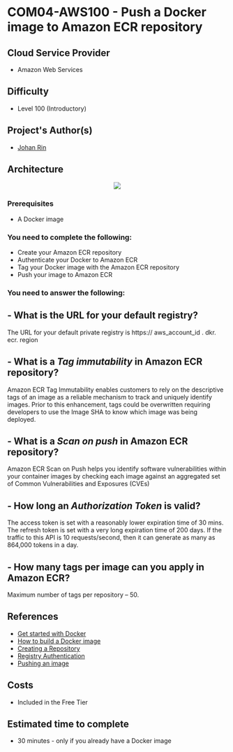 # COM04-AWS100 - Push a Docker image to Amazon ECR repository

## Cloud Service Provider

- Amazon Web Services

## Difficulty

- Level 100 (Introductory)

## Project's Author(s)

- [Johan Rin](https://twitter.com/johanrin)

## Architecture 
<p align="center">
<img src="https://user-images.githubusercontent.com/80279467/176993578-1b5fa56b-2b7c-4999-9d23-93ff747cbfe3.png"  ></p>

### Prerequisites

- A Docker image

### You need to complete the following:

- Create your Amazon ECR repository
- Authenticate your Docker to Amazon ECR
- Tag your Docker image with the Amazon ECR repository
- Push your image to Amazon ECR

### You need to answer the following:

## - What is the URL for your default registry?
The URL for your default private registry is https:// aws_account_id . dkr. ecr. region 

## - What is a _Tag immutability_ in Amazon ECR repository?
Amazon ECR Tag Immutability enables customers to rely on the descriptive tags of an image as a reliable mechanism to track and uniquely identify images. Prior to this enhancement, tags could be overwritten requiring developers to use the Image SHA to know which image was being deployed.

## - What is a _Scan on push_ in Amazon ECR repository?
Amazon ECR Scan on Push helps you identify software vulnerabilities within your container images by checking each image against an aggregated set of Common Vulnerabilities and Exposures (CVEs)

## - How long an _Authorization Token_ is valid?
The access token is set with a reasonably lower expiration time of 30 mins. The refresh token is set with a very long expiration time of 200 days. If the traffic to this API is 10 requests/second, then it can generate as many as 864,000 tokens in a day.

## - How many tags per image can you apply in Amazon ECR?
Maximum number of tags per repository – 50.

## References

- [Get started with Docker](https://docs.docker.com/get-started/)
- [How to build a Docker image](https://www.youtube.com/watch?v=6Er8MAvTWlI)
- [Creating a Repository](https://docs.aws.amazon.com/AmazonECR/latest/userguide/repository-create.html)
- [Registry Authentication](https://docs.aws.amazon.com/AmazonECR/latest/userguide/Registries.html#registry_auth)
- [Pushing an image](https://docs.aws.amazon.com/AmazonECR/latest/userguide/docker-push-ecr-image.html)

## Costs

- Included in the Free Tier

## Estimated time to complete

- 30 minutes - only if you already have a Docker image
